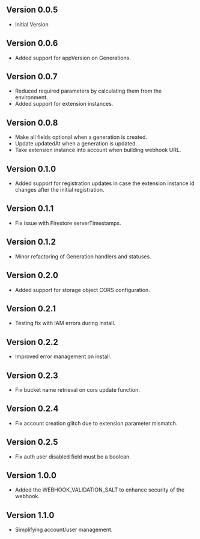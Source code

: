 ## Version 0.0.5
- Initial Version

## Version 0.0.6
- Added support for appVersion on Generations.

## Version 0.0.7
- Reduced required parameters by calculating them from the environment.
- Added support for extension instances.

## Version 0.0.8
- Make all fields optional when a generation is created.
- Update updatedAt when a generation is updated.
- Take extension instance into account when building webhook URL.

## Version 0.1.0
- Added support for registration updates in case the extension instance id changes after the initial registration.

## Version 0.1.1
- Fix issue with Firestore serverTimestamps.

## Version 0.1.2
- Minor refactoring of Generation handlers and statuses.

## Version 0.2.0
- Added support for storage object CORS configuration.

## Version 0.2.1
- Testing fix with IAM errors during install.

## Version 0.2.2
- Improved error management on install.

## Version 0.2.3
- Fix bucket name retrieval on cors update function.

## Version 0.2.4
- Fix account creation glitch due to extension parameter mismatch.

## Version 0.2.5
- Fix auth user disabled field must be a boolean.

## Version 1.0.0
- Added the WEBHOOK_VALIDATION_SALT to enhance security of the webhook.

## Version 1.1.0
- Simplifying account/user management.